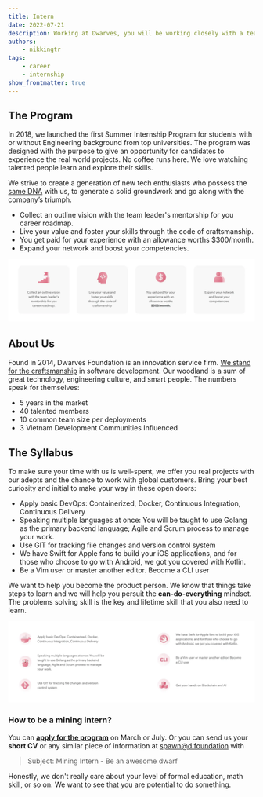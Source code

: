 ```yaml
---
title: Intern
date: 2022-07-21
description: Working at Dwarves, you will be working closely with a team of talented, kind people and working directly with our clients. There is a lot of freedom to contribute to the quality of the project and improve, or prove yourself
authors: 
    - nikkingtr
tags: 
    - career
    - internship
show_frontmatter: true
---
```


## The Program

In 2018, we launched the first Summer Internship Program for students with or without Engineering background from top universities. The program was designed with the purpose to give an opportunity for candidates to experience the real world projects. No coffee runs here. We love watching talented people learn and explore their skills.

We strive to create a generation of new tech enthusiasts who possess the [same DNA]() with us, to generate a solid groundwork and go along with the company’s triumph.

* Collect an outline vision with the team leader's mentorship for you career roadmap.
* Live your value and foster your skills through the code of craftsmanship.
* You get paid for your experience with an allowance worths $300/month.
* Expand your network and boost your competencies.

![](assets/internship-program-01.webp)

## About Us

Found in 2014, Dwarves Foundation is an innovation service firm. [We stand for the craftsmanship]() in software development. Our woodland is a sum of great technology, engineering culture, and smart people. The numbers speak for themselves:

* 5 years in the market
* 40 talented members
* 10 common team size per deployments
* 3 Vietnam Development Communities Influenced

## The Syllabus

To make sure your time with us is well-spent, we offer you real projects with our adepts and the chance to work with global customers. Bring your best curiosity and initial to make your way in these open doors:

* Apply basic DevOps: Containerized, Docker, Continuous Integration, Continuous Delivery
* Speaking multiple languages at once: You will be taught to use Golang as the primary backend language; Agile and Scrum process to manage your work.
* Use GIT for tracking file changes and version control system
* We have Swift for Apple fans to build your iOS applications, and for those who choose to go with Android, we got you covered with Kotlin.
* Be a Vim user or master another editor. Become a CLI user

We want to help you become the product person. We know that things take steps to learn and we will help you persuit the **can-do-everything** mindset. The problems solving skill is the key and lifetime skill that you also need to learn.

![](assets/internship-program-02.webp)

### How to be a mining intern?

You can [**apply for the program**](https://internship.dwarves.foundation) on March or July. Or you can send us your **short CV** or any similar piece of information at [spawn@d.foundation](mailtospawnd.foundation) with

 >
 > Subject: Mining Intern - Be an awesome dwarf

Honestly, we don't really care about your level of formal education, math skill, or so on. We want to see that you are potential to do something.
